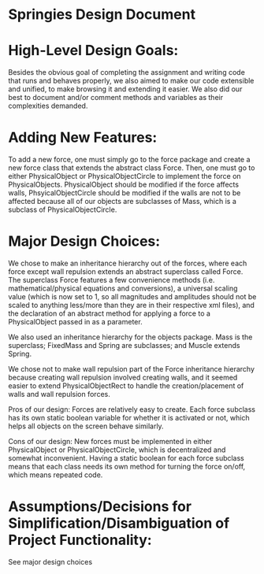 Springies Design Document
=======

High-Level Design Goals:
=====

Besides the obvious goal of completing the assignment and writing code that runs and
behaves properly, we also aimed to make our code extensible and unified, to make
browsing it and extending it easier. We also did our best to document and/or
comment methods and variables as their complexities demanded. 

Adding New Features:
=====

To add a new force, one must simply go to the force package and create a new force
class that extends the abstract class Force. Then, one must go to either 
PhysicalObject or PhysicalObjectCircle to implement the force on PhysicalObjects.
PhysicalObject should be modified if the force affects walls,
PhsyicalObjectCircle should be modified if the walls are not to be affected because 
all of our objects are subclasses of Mass, which is a subclass of 
PhysicalObjectCircle.

Major Design Choices:
=====

We chose to make an inheritance hierarchy out of the forces, where each force except
wall repulsion extends an abstract superclass called Force. The superclass Force 
features a few convenience methods (i.e. mathematical/physical equations and 
conversions), a universal scaling value (which is now set to 1, so all magnitudes
and amplitudes should not be scaled to anything less/more than they are in their
respective xml files), and the declaration of an abstract method for applying a force
to a PhysicalObject passed in as a parameter.

We also used an inheritance hierarchy for the objects package. Mass is the superclass;
FixedMass and Spring are subclasses; and Muscle extends Spring. 

We chose not to make wall repulsion part of the Force inheritance hierarchy because
creating wall repulsion involved creating walls, and it seemed easier to extend 
PhysicalObjectRect to handle the creation/placement of walls and wall repulsion 
forces.

Pros of our design:
Forces are relatively easy to create.
Each force subclass has its own static boolean variable for whether it is activated
or not, which helps all objects on the screen behave similarly.

Cons of our design:
New forces must be implemented in either PhysicalObject or PhysicalObjectCircle,
which is decentralized and somewhat inconvenient.
Having a static boolean for each force subclass means that each class needs its own
method for turning the force on/off, which means repeated code.

Assumptions/Decisions for Simplification/Disambiguation of Project Functionality:
===== 

See major design choices